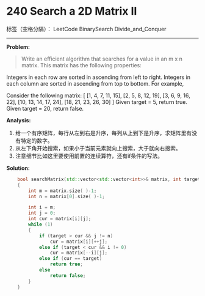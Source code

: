 ﻿# 240 Search a 2D Matrix II

标签（空格分隔）： LeetCode BinarySearch Divide_and_Conquer

---

**Problem:**
>   Write an efficient algorithm that searches for a value in an m x n matrix. This matrix has the following properties:
>
Integers in each row are sorted in ascending from left to right.
Integers in each column are sorted in ascending from top to bottom.
For example,
>
Consider the following matrix:
[
  [1,   4,  7, 11, 15],
  [2,   5,  8, 12, 19],
  [3,   6,  9, 16, 22],
  [10, 13, 14, 17, 24],
  [18, 21, 23, 26, 30]
]
Given target = 5, return true.
Given target = 20, return false.

**Analysis:**

 1. 给一个有序矩阵，每行从左到右是升序，每列从上到下是升序，求矩阵里有没有特定的数字。
 2. 从左下角开始搜索，如果小于当前元素就向上搜索，大于就向右搜索。
 3. 注意细节比如这里要使用前置的连续算符，还有if条件的写法。

**Solution:**
```cpp
	bool searchMatrix(std::vector<std::vector<int>>& matrix, int target)
	{
		int m = matrix.size( )-1;
		int n = matrix[0].size( )-1;

		int i = m;
		int j = 0;
		int cur = matrix[i][j];
		while (1)
		{
			if (target > cur && j != n)
				cur = matrix[i][++j];
			else if (target < cur && i != 0)
				cur = matrix[--i][j];
			else if (cur == target)
				return true;
			else
				return false;
		}
	}
```
  
